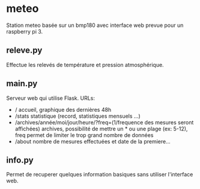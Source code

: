 # meteo
Station meteo basée sur un bmp180 avec interface web prevue pour un raspberry pi 3.

## releve.py
Effectue les relevés de température et pression atmosphérique.

## main.py
Serveur web qui utilise Flask.
URLs:
- / accueil, graphique des dernières 48h
- /stats statistique (record, statistiques mensuels ...)
- /archives/année/moi/jour/heure/?freq=(1/frequence des mesures seront affichées) archives, possibilité de mettre un * ou une plage (ex: 5-12), freq permet de limiter le trop grand nombre de données
- /about nombre de mesures effectuées et date de la premiere...

## info.py
Permet de recuperer quelques information basiques sans utiliser l'interface web.
